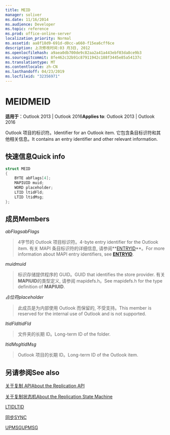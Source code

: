 ```yaml
---
title: MEID
manager: soliver
ms.date: 11/16/2014
ms.audience: Developer
ms.topic: reference
ms.prod: office-online-server
localization_priority: Normal
ms.assetid: aa8f18d9-691d-d0cc-a660-f15ea6cff6ce
description: 上次修改时间:03 月3日, 2012
ms.openlocfilehash: a9aea0db700de9c82aa2a41a443ebf03da8ce9b3
ms.sourcegitcommit: 8fe462c32b91c87911942c188f3445e85a54137c
ms.translationtype: MT
ms.contentlocale: zh-CN
ms.lasthandoff: 04/23/2019
ms.locfileid: "32356971"
---
```

# <a name="meid"></a><span data-ttu-id="2265e-103">MEID</span><span class="sxs-lookup"><span data-stu-id="2265e-103">MEID</span></span>

 
  
<span data-ttu-id="2265e-104">**适用于**：Outlook 2013 | Outlook 2016</span><span class="sxs-lookup"><span data-stu-id="2265e-104">**Applies to**: Outlook 2013 | Outlook 2016</span></span> 
  
<span data-ttu-id="2265e-105">Outlook 项目的标识符。</span><span class="sxs-lookup"><span data-stu-id="2265e-105">Identifier for an Outlook item.</span></span> <span data-ttu-id="2265e-106">它包含条目标识符和其他相关信息。</span><span class="sxs-lookup"><span data-stu-id="2265e-106">It contains an entry identifier and other relevant information.</span></span>
  
## <a name="quick-info"></a><span data-ttu-id="2265e-107">快速信息</span><span class="sxs-lookup"><span data-stu-id="2265e-107">Quick info</span></span>

```cpp
struct MEID 
{ 
    BYTE abFlags[4]; 
    MAPIUID muid; 
    WORD placeholder; 
    LTID ltidFld; 
    LTID ltidMsg; 
};
```

## <a name="members"></a><span data-ttu-id="2265e-108">成员</span><span class="sxs-lookup"><span data-stu-id="2265e-108">Members</span></span>

 <span data-ttu-id="2265e-109">_abFlags_</span><span class="sxs-lookup"><span data-stu-id="2265e-109">_abFlags_</span></span>
  
> <span data-ttu-id="2265e-110">4字节的 Outlook 项目标识符。</span><span class="sxs-lookup"><span data-stu-id="2265e-110">4-byte entry identifier for the Outlook item.</span></span> <span data-ttu-id="2265e-111">有关 MAPI 条目标识符的详细信息, 请参阅**[ENTRYID](entryid.md)**。</span><span class="sxs-lookup"><span data-stu-id="2265e-111">For more information about MAPI entry identifiers, see **[ENTRYID](entryid.md)**.</span></span> 
    
 <span data-ttu-id="2265e-112">_muid_</span><span class="sxs-lookup"><span data-stu-id="2265e-112">_muid_</span></span>
  
> <span data-ttu-id="2265e-113">标识存储提供程序的 GUID。</span><span class="sxs-lookup"><span data-stu-id="2265e-113">GUID that identifies the store provider.</span></span> <span data-ttu-id="2265e-114">有关**MAPIUID**的类型定义, 请参阅 mapidefs.h。</span><span class="sxs-lookup"><span data-stu-id="2265e-114">See mapidefs.h for the type definition of **MAPIUID**.</span></span> 
    
 <span data-ttu-id="2265e-115">_占位符_</span><span class="sxs-lookup"><span data-stu-id="2265e-115">_placeholder_</span></span>
  
> <span data-ttu-id="2265e-116">此成员是为内部使用 Outlook 而保留的, 不受支持。</span><span class="sxs-lookup"><span data-stu-id="2265e-116">This member is reserved for the internal use of Outlook and is not supported.</span></span>
    
 <span data-ttu-id="2265e-117">_ltidFld_</span><span class="sxs-lookup"><span data-stu-id="2265e-117">_ltidFld_</span></span>
  
> <span data-ttu-id="2265e-118">文件夹的长期 ID。</span><span class="sxs-lookup"><span data-stu-id="2265e-118">Long-term ID of the folder.</span></span>
    
 <span data-ttu-id="2265e-119">_ltidMsg_</span><span class="sxs-lookup"><span data-stu-id="2265e-119">_ltidMsg_</span></span>
  
> <span data-ttu-id="2265e-120">Outlook 项目的长期 ID。</span><span class="sxs-lookup"><span data-stu-id="2265e-120">Long-term ID of the Outlook item.</span></span>
    
## <a name="see-also"></a><span data-ttu-id="2265e-121">另请参阅</span><span class="sxs-lookup"><span data-stu-id="2265e-121">See also</span></span>



[<span data-ttu-id="2265e-122">关于复制 API</span><span class="sxs-lookup"><span data-stu-id="2265e-122">About the Replication API</span></span>](about-the-replication-api.md)
  
[<span data-ttu-id="2265e-123">关于复制状态机</span><span class="sxs-lookup"><span data-stu-id="2265e-123">About the Replication State Machine</span></span>](about-the-replication-state-machine.md)
  
[<span data-ttu-id="2265e-124">LTID</span><span class="sxs-lookup"><span data-stu-id="2265e-124">LTID</span></span>](ltid.md)
  
[<span data-ttu-id="2265e-125">同步</span><span class="sxs-lookup"><span data-stu-id="2265e-125">SYNC</span></span>](sync.md)
  
[<span data-ttu-id="2265e-126">UPMSG</span><span class="sxs-lookup"><span data-stu-id="2265e-126">UPMSG</span></span>](upmsg.md)

